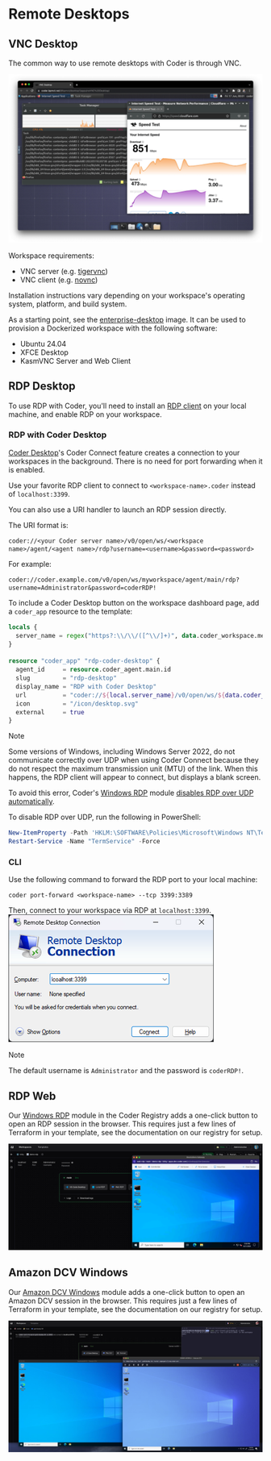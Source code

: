 # Remote Desktops

## VNC Desktop

The common way to use remote desktops with Coder is through VNC.

![VNC Desktop in Coder](../../images/vnc-desktop.png)

Workspace requirements:

- VNC server (e.g. [tigervnc](https://tigervnc.org/))
- VNC client (e.g. [novnc](https://novnc.com/info.html))

Installation instructions vary depending on your workspace's operating system,
platform, and build system.

As a starting point, see the
[enterprise-desktop](https://github.com/coder/images/tree/main/images/desktop)
image. It can be used to provision a Dockerized workspace with the
following software:

- Ubuntu 24.04
- XFCE Desktop
- KasmVNC Server and Web Client

## RDP Desktop

To use RDP with Coder, you'll need to install an
[RDP client](https://docs.microsoft.com/en-us/windows-server/remote/remote-desktop-services/clients/remote-desktop-clients)
on your local machine, and enable RDP on your workspace.

<div class="tabs">

### RDP with Coder Desktop

[Coder Desktop](../desktop/index.md)'s Coder Connect feature creates a connection to your workspaces in the background.
There is no need for port forwarding when it is enabled.

Use your favorite RDP client to connect to `<workspace-name>.coder` instead of `localhost:3399`.

You can also use a URI handler to launch an RDP session directly.

The URI format is:

```text
coder://<your Coder server name>/v0/open/ws/<workspace name>/agent/<agent name>/rdp?username=<username>&password=<password>
```

For example:

```text
coder://coder.example.com/v0/open/ws/myworkspace/agent/main/rdp?username=Administrator&password=coderRDP!
```

To include a Coder Desktop button on the workspace dashboard page, add a `coder_app` resource to the template:

```tf
locals {
  server_name = regex("https?:\\/\\/([^\\/]+)", data.coder_workspace.me.access_url)[0]
}

resource "coder_app" "rdp-coder-desktop" {
  agent_id     = resource.coder_agent.main.id
  slug         = "rdp-desktop"
  display_name = "RDP with Coder Desktop"
  url          = "coder://${local.server_name}/v0/open/ws/${data.coder_workspace.me.name}/agent/main/rdp?username=Administrator&password=coderRDP!"
  icon         = "/icon/desktop.svg"
  external     = true
}
```

> [!NOTE]
> Some versions of Windows, including Windows Server 2022, do not communicate correctly over UDP
> when using Coder Connect because they do not respect the maximum transmission unit (MTU) of the link.
> When this happens, the RDP client will appear to connect, but displays a blank screen.
>
> To avoid this error, Coder's [Windows RDP](https://registry.coder.com/modules/windows-rdp) module
> [disables RDP over UDP automatically](https://github.com/coder/registry/blob/b58bfebcf3bcdcde4f06a183f92eb3e01842d270/registry/coder/modules/windows-rdp/powershell-installation-script.tftpl#L22).
>
> To disable RDP over UDP, run the following in PowerShell:
>
> ```powershell
> New-ItemProperty -Path 'HKLM:\SOFTWARE\Policies\Microsoft\Windows NT\Terminal Services' -Name "SelectTransport" -Value 1 -PropertyType DWORD -Force
> Restart-Service -Name "TermService" -Force
> ```

### CLI

Use the following command to forward the RDP port to your local machine:

```console
coder port-forward <workspace-name> --tcp 3399:3389
```

Then, connect to your workspace via RDP at `localhost:3399`.
![windows-rdp](../../images/ides/windows_rdp_client.png)

</div>

> [!NOTE]
> The default username is `Administrator` and the password is `coderRDP!`.

## RDP Web

Our [Windows RDP](https://registry.coder.com/modules/windows-rdp) module in the Coder
Registry adds a one-click button to open an RDP session in the browser. This
requires just a few lines of Terraform in your template, see the documentation
on our registry for setup.

![Windows RDP Module in a Workspace](../../images/user-guides/web-rdp-demo.png)

## Amazon DCV Windows

Our [Amazon DCV Windows](https://registry.coder.com/modules/amazon-dcv-windows)
module adds a one-click button to open an Amazon DCV session in the browser.
This requires just a few lines of Terraform in your template, see the
documentation on our registry for setup.

![Amazon DCV Windows Module in a Workspace](../../images/user-guides/amazon-dcv-windows-demo.png)
